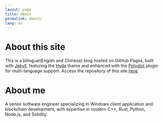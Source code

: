 ```yaml
---
layout: page
title: About
permalink: about/
lang: en
---
```


# About this site 
This is a bilingual(Engish and Chinese) blog hosted on GitHub Pages, built with [Jekyll](https://github.com/jekyll/jekyll), featuring the [Hyde](https://github.com/poole/hyde) theme and enhanced with the [Polyglot](https://github.com/untra/polyglot) plugin for multi-language support. Access the repository of this site [here](https://github.com/JustinMaDev/justinmadev.github.io).

# About me
A senior software engineer specializing in Windows client application and blockchain development, with expertise in modern C++, Rust, Python, Node.js, and Solidity.